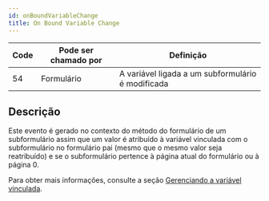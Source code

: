 ```yaml
---
id: onBoundVariableChange
title: On Bound Variable Change
---
```


| Code | Pode ser chamado por | Definição                                         |
| ---- | -------------------- | ------------------------------------------------- |
| 54   | Formulário           | A variável ligada a um subformulário é modificada |


## Descrição

Este evento é gerado no contexto do método do formulário de um subformulário [](FormObjects/subform_overview.md) assim que um valor é atribuído à variável vinculada com o subformulário no formulário pai (mesmo que o mesmo valor seja reatribuído) e se o subformulário pertence à página atual do formulário ou à página 0.

Para obter mais informações, consulte a seção [Gerenciando a variável vinculada](../FormObjects/subform_overview.md#using-the-subform-bound-object).